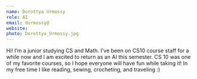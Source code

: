 ```yaml
---
name: Dorottya Urmossy
role: AI
email: durmossy@
website: 
photo: Dorottya_Urmossy.jpg
---
```

Hi! I’m a junior studying CS and Math. I've been on CS10 course staff for a while now and I am excited to return as an AI this semester. CS 10 was one of my favorite courses, so I hope everyone will have fun while taking it! In my free time I like reading, sewing, crocheting, and traveling :)